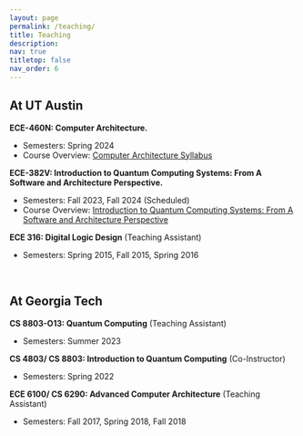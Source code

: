 ```yaml
---
layout: page
permalink: /teaching/
title: Teaching
description: 
nav: true
titletop: false
nav_order: 6
---
```

## At UT Austin
**ECE-460N: Computer Architecture.**
- Semesters: Spring 2024
- Course Overview: [Computer Architecture Syllabus](https://utdirect.utexas.edu/apps/student/coursedocs/courses/nlogon/download/13550699/)

**ECE-382V: Introduction to Quantum Computing Systems: From A Software and Architecture Perspective.**
- Semesters: Fall 2023, Fall 2024 (Scheduled)
- Course Overview: [Introduction to Quantum Computing Systems: From A Software and Architecture Perspective](https://utdirect.utexas.edu/apps/student/coursedocs/courses/nlogon/download/12950064/)

**ECE 316: Digital Logic Design** (Teaching Assistant)
- Semesters: Spring 2015, Fall 2015, Spring 2016

<br>

## At Georgia Tech
**CS 8803-O13: Quantum Computing** (Teaching Assistant)
- Semesters: Summer 2023

**CS 4803/ CS 8803: Introduction to Quantum Computing** (Co-Instructor)
- Semesters: Spring 2022

**ECE 6100/ CS 6290: Advanced Computer Architecture** (Teaching Assistant)
- Semesters: Fall 2017, Spring 2018, Fall 2018

